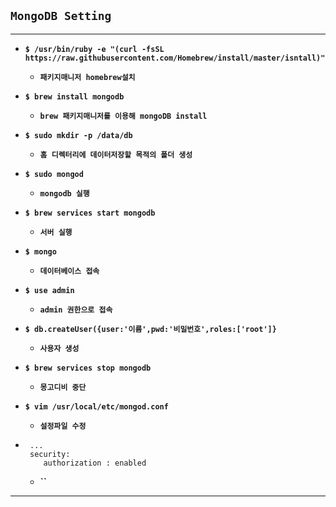 ## `MongoDB Setting`
---
-  **`$ /usr/bin/ruby -e "(curl -fsSL https://raw.githubusercontent.com/Homebrew/install/master/isntall)"`**
     
    - **`패키지매니저 homebrew설치`**
- **`$ brew install mongodb`**
    - **`brew 패키지매니저를 이용해 mongoDB install`**

- **`$ sudo mkdir -p /data/db`**
    - **`홈 디렉터리에 데이터저장할 목적의 폴더 생성`**    
- **`$ sudo mongod`**
    - **`mongodb 실행`**
- **`$ brew services start mongodb`**
     - **`서버 실행`**
- **`$ mongo`**
     - **`데이터베이스 접속`**

 - **`$ use admin`**
     - **`admin 권한으로 접속`**

  - **`$ db.createUser({user:'이름',pwd:'비밀번호',roles:['root']}`**
     - **`사용자 생성`**    
  - **`$ brew services stop mongodb`**
     - **`몽고디비 중단`**    
  - **`$ vim /usr/local/etc/mongod.conf`**
     - **`설정파일 수정`**    
  - 
    ``` vim
     ...
     security:
        authorization : enabled
    ```
     - **``**    
---

